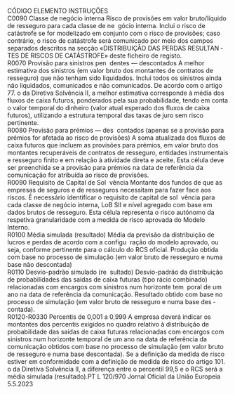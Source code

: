  
CÓDIGO  ELEMENTO  INSTRUÇÕES  
C0090  Classe de negócio interna  Risco de provisões em valor bruto/líquido de resseguro para cada classe de ne ­
gócio interna. 
Inclui o risco de catástrofe se for modelizado em conjunto com o risco de 
provisões; caso contrário, o risco de catástrofe será comunicado por meio dos 
campos separados descritos na secção «DISTRIBUIÇÃO DAS PERDAS RESULTAN ­
TES DE RISCOS DE CATÁSTROFE» deste ficheiro de registo.  
R0070  Provisão para sinistros pen ­
dentes — descontados  A melhor estimativa dos sinistros (em valor bruto dos montantes de contratos de 
resseguro) que não tenham sido liquidados. Inclui todos os sinistros ainda não 
liquidados, comunicados e não comunicados. De acordo com o artigo 77.  o da 
Diretiva Solvência II, a melhor estimativa corresponde à média dos fluxos de caixa 
futuros, ponderados pela sua probabilidade, tendo em conta o valor temporal do 
dinheiro (valor atual esperado dos fluxos de caixa futuros), utilizando a estrutura 
temporal das taxas de juro sem risco pertinente.  
R0080  Provisão para prémios — des ­
contados (apenas se a provisão 
para prémios for afetada ao 
risco de provisões)  A soma atualizada dos fluxos de caixa futuros que incluem as provisões para 
prémios, em valor bruto dos montantes recuperáveis de contratos de resseguro, 
entidades instrumentais e resseguro finito e em relação à atividade direta e aceite. 
Esta célula deve ser preenchida se a provisão para prémios na data de referência 
da comunicação for atribuída ao risco de provisões.  
R0090  Requisito de Capital de Sol ­
vência  Montante dos fundos de que as empresas de seguros e de resseguros necessitam 
para fazer face aos riscos. É necessário identificar o requisito de capital de sol ­
vência para cada classe de negócio interna, LoB SII e nível agregado com base em 
dados brutos de resseguro. 
Esta célula representa o risco autónomo da respetiva granularidade com a medida 
de risco aprovada do Modelo Interno.  
R0100  Média simulada (resultado)  Média da previsão da distribuição de lucros e perdas de acordo com a configu ­
ração do modelo aprovado, ou seja, conforme pertinente para o cálculo do RCS 
oficial. Produção obtida com base no processo de simulação (em valor bruto de 
resseguro e numa base não descontada)  
R0110  Desvio-padrão simulado (re ­
sultado)  Desvio-padrão da distribuição de probabilidades das saídas de caixa futuras (tipo 
rácio combinado) relacionadas com encargos com sinistros num horizonte tem ­
poral de um ano na data de referência da comunicação. Resultado obtido com 
base no processo de simulação (em valor bruto de resseguro e numa base des ­
contada).  
R0120-R0330  Percentis de 0,001 a 0,999  A empresa deverá indicar os montantes dos percentis exigidos no quadro relativo 
à distribuição de probabilidade das saídas de caixa futuras relacionadas com 
encargos com sinistros num horizonte temporal de um ano na data de referência 
da comunicação obtidos com base no processo de simulação (em valor bruto de 
resseguro e numa base descontada). 
Se a definição da medida de risco estiver em conformidade com a definição de 
medida de risco do artigo 101.  o da Diretiva Solvência II, a diferença entre o 
percentil 99,5 e o RCS será a média simulada (resultado).PT  L 120/970 Jornal Oficial da União Europeia 5.5.2023